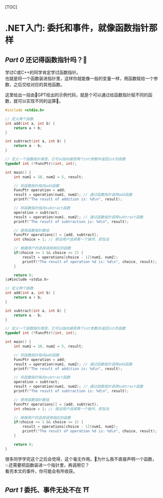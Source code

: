 [TOC]

# .NET入门: 委托和事件，就像函数指针那样  

## ***Part **0***** 还记得函数指针吗？🛴  

学过C或C++的同学肯定学过函数指针。  
也就是将一个函数装进指针里，这样你就能像一般的变量一样，用函数赋给一个参数，之后交给对应的其他函数。  

这里给出一段由🤖GPT给出的示例代码，就是个可以通过给函数指针赋不同的函数，就可以实现不同的运算🧮。

```C
#include <stdio.h>

// 定义两个函数
int add(int a, int b) {
    return a + b;
}

int subtract(int a, int b) {
    return a - b;
}

// 定义一个函数指针类型，它可以指向接受两个int参数并返回int的函数
typedef int (*FuncPtr)(int, int);

int main() {
    int num1 = 10, num2 = 5, result;

    // 将函数指针指向add函数
    FuncPtr operation = add;
    result = operation(num1, num2); // 通过函数指针调用add函数
    printf("The result of addition is: %d\n", result);

    // 将函数指针指向subtract函数
    operation = subtract;
    result = operation(num1, num2); // 通过函数指针调用subtract函数
    printf("The result of subtraction is: %d\n", result);

    // 使用函数指针数组
    FuncPtr operations[] = {add, subtract};
    int choice = 1; // 假设用户选择第一个操作，即加法

    // 根据用户的选择调用相应的函数
    if(choice >= 1 && choice <= 2) {
        result = operations[choice - 1](num1, num2);
        printf("The result of operation %d is: %d\n", choice, result);
    }

    return 0;
}z#include <stdio.h>

// 定义两个函数
int add(int a, int b) {
    return a + b;
}

int subtract(int a, int b) {
    return a - b;
}

// 定义一个函数指针类型，它可以指向接受两个int参数并返回int的函数
typedef int (*FuncPtr)(int, int);

int main() {
    int num1 = 10, num2 = 5, result;

    // 将函数指针指向add函数
    FuncPtr operation = add;
    result = operation(num1, num2); // 通过函数指针调用add函数
    printf("The result of addition is: %d\n", result);

    // 将函数指针指向subtract函数
    operation = subtract;
    result = operation(num1, num2); // 通过函数指针调用subtract函数
    printf("The result of subtraction is: %d\n", result);

    // 使用函数指针数组
    FuncPtr operations[] = {add, subtract};
    int choice = 1; // 假设用户选择第一个操作，即加法

    // 根据用户的选择调用相应的函数
    if(choice >= 1 && choice <= 2) {
        result = operations[choice - 1](num1, num2);
        printf("The result of operation %d is: %d\n", choice, result);
    }

    return 0;
}
```  

很多同学学完这个之后会觉得，这个毫无作用。🎐为什么我不直接声明一个函数，💥还需要把函数装进一个指针里，再调用它？  
看完本文的事件，你可能会有所收获。  

## ***Part **1***** 委托、事件无处不在  ⛩  
